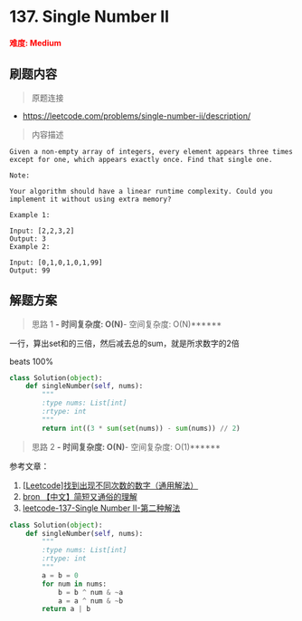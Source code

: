 # 137. Single Number II

**<font color=red>难度: Medium</font>**

## 刷题内容

> 原题连接

* https://leetcode.com/problems/single-number-ii/description/

> 内容描述

```
Given a non-empty array of integers, every element appears three times except for one, which appears exactly once. Find that single one.

Note:

Your algorithm should have a linear runtime complexity. Could you implement it without using extra memory?

Example 1:

Input: [2,2,3,2]
Output: 3
Example 2:

Input: [0,1,0,1,0,1,99]
Output: 99
```

## 解题方案

> 思路 1
******- 时间复杂度: O(N)******- 空间复杂度: O(N)******


一行，算出set和的三倍，然后减去总的sum，就是所求数字的2倍

beats 100%
```python
class Solution(object):
    def singleNumber(self, nums):
        """
        :type nums: List[int]
        :rtype: int
        """
        return int((3 * sum(set(nums)) - sum(nums)) // 2)
```






> 思路 2
******- 时间复杂度: O(N)******- 空间复杂度: O(1)******


参考文章：

1. [[Leetcode]找到出现不同次数的数字（通用解法）](https://www.cnblogs.com/bjwu/p/9323808.html)
2. [bron 【中文】简短又通俗的理解](https://leetcode.com/problems/single-number-ii/discuss/167343/topic)
3. [leetcode-137-Single Number II-第二种解法](https://cloud.tencent.com/developer/article/1131945)

```python
class Solution(object):
    def singleNumber(self, nums):
        """
        :type nums: List[int]
        :rtype: int
        """
        a = b = 0
        for num in nums:
            b = b ^ num & ~a
            a = a ^ num & ~b
        return a | b
```









